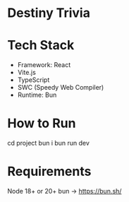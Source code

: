 # Destiny Trivia

# Tech Stack

- Framework: React
- Vite.js
- TypeScript
- SWC (Speedy Web Compiler)
- Runtime: Bun
# How to Run
 cd project
 bun i
 bun run dev

# Requirements
  Node 18+ or 20+
  bun -> https://bun.sh/
  

